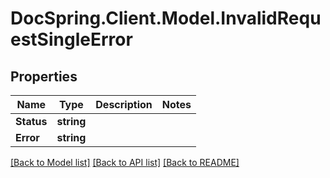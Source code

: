 # DocSpring.Client.Model.InvalidRequestSingleError

## Properties

Name | Type | Description | Notes
------------ | ------------- | ------------- | -------------
**Status** | **string** |  | 
**Error** | **string** |  | 

[[Back to Model list]](../README.md#documentation-for-models) [[Back to API list]](../README.md#documentation-for-api-endpoints) [[Back to README]](../README.md)

